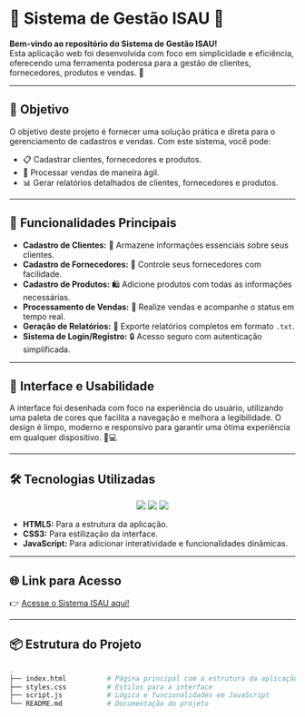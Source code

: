 # 🌟 Sistema de Gestão ISAU 🌟

**Bem-vindo ao repositório do Sistema de Gestão ISAU!**  
Esta aplicação web foi desenvolvida com foco em simplicidade e eficiência, oferecendo uma ferramenta poderosa para a gestão de clientes, fornecedores, produtos e vendas. 🚀

---

## 🎯 **Objetivo**

O objetivo deste projeto é fornecer uma solução prática e direta para o gerenciamento de cadastros e vendas. Com este sistema, você pode:

- 📋 Cadastrar clientes, fornecedores e produtos.
- 🛒 Processar vendas de maneira ágil.
- 📊 Gerar relatórios detalhados de clientes, fornecedores e produtos.

---

## 🚀 **Funcionalidades Principais**

- **Cadastro de Clientes:** 📇 Armazene informações essenciais sobre seus clientes.
- **Cadastro de Fornecedores:** 🏢 Controle seus fornecedores com facilidade.
- **Cadastro de Produtos:** 🛍️ Adicione produtos com todas as informações necessárias.
- **Processamento de Vendas:** 💸 Realize vendas e acompanhe o status em tempo real.
- **Geração de Relatórios:** 📂 Exporte relatórios completos em formato `.txt`.
- **Sistema de Login/Registro:** 🔒 Acesso seguro com autenticação simplificada.

---

## 🎨 **Interface e Usabilidade**

A interface foi desenhada com foco na experiência do usuário, utilizando uma paleta de cores que facilita a navegação e melhora a legibilidade. O design é limpo, moderno e responsivo para garantir uma ótima experiência em qualquer dispositivo. 📱💻

---

## 🛠️ **Tecnologias Utilizadas**

<p align="center">
  <img src="https://img.shields.io/badge/HTML5-E34F26?style=for-the-badge&logo=html5&logoColor=white" />
  <img src="https://img.shields.io/badge/CSS3-1572B6?style=for-the-badge&logo=css3&logoColor=white" />
  <img src="https://img.shields.io/badge/JavaScript-F7DF1E?style=for-the-badge&logo=javascript&logoColor=black" />
</p>

- **HTML5:** Para a estrutura da aplicação.
- **CSS3:** Para estilização da interface.
- **JavaScript:** Para adicionar interatividade e funcionalidades dinâmicas.

---

## 🌐 **Link para Acesso**

👉 [Acesse o Sistema ISAU aqui!](https://devericke.github.io/ISAU/)

---

## 📦 **Estrutura do Projeto**

```bash
.
├── index.html          # Página principal com a estrutura da aplicação
├── styles.css          # Estilos para a interface
├── script.js           # Lógica e funcionalidades em JavaScript
└── README.md           # Documentação do projeto
